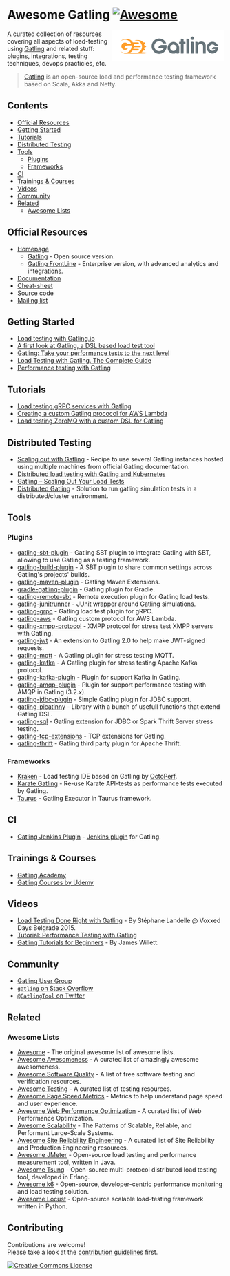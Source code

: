 # Awesome Gatling [![Awesome](https://awesome.re/badge.svg)](https://awesome.re)

[<img src="assets/images/gatling-logo.svg" align="right" width="260" alt="Gatling">](https://gatling.io/)

A curated collection of resources covering all aspects of load-testing using [Gatling](https://gatling.io/) and related stuff: plugins, integrations, testing techniques, devops practicies, etc.

> [Gatling](https://gatling.io/) is an open-source load and performance testing framework based on Scala, Akka and Netty.

## Contents

- [Official Resources](#official-resources)
- [Getting Started](#getting-started)
- [Tutorials](#tutorials)
- [Distributed Testing](#distributed-testing)
- [Tools](#tools)
  - [Plugins](#plugins)
  - [Frameworks](#frameworks)
- [CI](#ci)
- [Trainings & Courses](#trainings--courses)
- [Videos](#videos)
- [Community](#community)
- [Related](#related)
  - [Awesome Lists](#awesome-lists)

## Official Resources

- [Homepage](https://gatling.io/)
  - [Gatling](https://gatling.io/open-source/) - Open source version.
  - [Gatling FrontLine](https://gatling.io/gatling-frontline/) - Enterprise version, with advanced analytics and integrations.
- [Documentation](https://gatling.io/docs/current/)
- [Cheat-sheet](https://gatling.io/docs/current/cheat-sheet/)
- [Source code](https://github.com/gatling/gatling)
- [Mailing list](https://gatling.io/community-mailing-list/)

## Getting Started

- [Load testing with Gatling.io](https://blog.pragmatists.com/load-testing-with-gatling-io-2a128fccfb3e)
- [A first look at Gatling, a DSL based load test tool](https://callistaenterprise.se/blogg/teknik/2014/04/16/a-first-look-at-gatling-a-dsl-based-load-test-tool/)
- [Gatling: Take your performance tests to the next level](https://www.thoughtworks.com/insights/blog/gatling-take-your-performance-tests-next-level)
- [Load Testing with Gatling. The Complete Guide](https://www.james-willett.com/gatling-load-testing-complete-guide/)
- [Performance testing with Gatling](https://automationrhapsody.com/performance-testing-with-gatling/)

## Tutorials

- [Load testing gRPC services with Gatling](https://medium.com/@georgeleung_7777/load-testing-grpc-services-with-gatling-990025c77055)
- [Creating a custom Gatling prococol for AWS Lambda](https://callistaenterprise.se/blogg/teknik/2016/11/26/gatling-custom-protocol/)
- [Load testing ZeroMQ with a custom DSL for Gatling](http://mintbeans.com/load-testing-zeromq-with-gatling/)

## Distributed Testing

- [Scaling out with Gatling](https://gatling.io/docs/current/cookbook/scaling_out/) - Recipe to use several Gatling instances hosted using multiple machines from official Gatling documentation.
- [Distributed load testing with Gatling and Kubernetes](https://medium.com/de-bijenkorf-techblog/https-medium-com-annashepeleva-distributed-load-testing-with-gatling-and-kubernetes-93ebce26edbe)
- [Gatling – Scaling Out Your Load Tests](http://www.nimrodstech.com/gatling-cluster-load-testing/)
- [Distributed Gatling](https://github.com/Abiy/distGatling) - Solution to run gatling simulation tests in a distributed/cluster environment.

## Tools

### Plugins

- [gatling-sbt-plugin](https://github.com/gatling/gatling-sbt-plugin) - Gatling SBT plugin to integrate Gatling with SBT, allowing to use Gatling as a testing framework.
- [gatling-build-plugin](https://github.com/gatling/gatling-build-plugin) - A SBT plugin to share common settings across Gatling's projects' builds.
- [gatling-maven-plugin](https://github.com/gatling/gatling-maven-plugin) - Gatling Maven Extensions.
- [gradle-gatling-plugin](https://github.com/lkishalmi/gradle-gatling-plugin) - Gatling plugin for Gradle.
- [gatling-remote-sbt](https://github.com/Pravoru/gatling-remote-sbt) - Remote execution plugin for Gatling load tests.
- [gatling-junitrunner](https://github.com/Pravoru/gatling-junitrunner) - JUnit wrapper around Gatling simulations.
- [gatling-grpc](https://github.com/phiSgr/gatling-grpc) - Gatling load test plugin for gRPC.
- [gatling-aws](https://github.com/callistaenterprise/gatling-aws) - Gatling custom protocol for AWS Lambda.
- [gatling-xmpp-protocol](https://github.com/TLmaK0/gatling-xmpp-protocol) - XMPP protocol for stress test XMPP servers with Gatling.
- [gatling-jwt](https://bitbucket.org/atlassianlabs/gatling-jwt/) - An extension to Gatling 2.0 to help make JWT-signed requests.
- [gatling-mqtt](https://github.com/mnogu/gatling-mqtt) - A Gatling plugin for stress testing MQTT.
- [gatling-kafka](https://github.com/mnogu/gatling-kafka) - A Gatling plugin for stress testing Apache Kafka protocol.
- [gatling-kafka-plugin](https://github.com/TinkoffCreditSystems/gatling-kafka-plugin) - Plugin for support Kafka in Gatling.
- [gatling-amqp-plugin](https://github.com/TinkoffCreditSystems/gatling-amqp-plugin) - Plugin for support performance testing with AMQP in Gatling (3.2.x).
- [gatling-jdbc-plugin](https://github.com/TinkoffCreditSystems/gatling-jdbc-plugin) - Simple Gatling plugin for JDBC support.
- [gatling-picatinny](https://github.com/TinkoffCreditSystems/gatling-picatinny) - Library with a bunch of usefull functions that extend Gatling DSL.
- [gatling-sql](https://github.com/tmcgrath/gatling-sql) - Gatling extension for JDBC or Spark Thrift Server stress testing.
- [gatling-tcp-extensions](https://github.com/scalecube/gatling-tcp-extensions) - TCP extensions for Gatling.
- [gatling-thrift](https://github.com/3tty0n/gatling-thrift) - Gatling third party plugin for Apache Thrift.

### Frameworks

- [Kraken](https://github.com/OctoPerf/kraken) - Load testing IDE based on Gatling by [OctoPerf](https://kraken.octoperf.com/).
- [Karate Gatling](https://intuit.github.io/karate/karate-gatling/) - Re-use Karate API-tests as performance tests executed by Gatling.
- [Taurus](https://gettaurus.org/docs/Gatling/) - Gatling Executor in Taurus framework.

## CI

- [Gatling Jenkins Plugin](https://github.com/jenkinsci/gatling-plugin) - [Jenkins plugin](https://plugins.jenkins.io/gatling/) for Gatling.

## Trainings & Courses

- [Gatling Academy](https://gatling.io/academy/)
- [Gatling Courses by Udemy](https://www.udemy.com/topic/gatling/)

## Videos
<!--lint ignore double-link-->
- [Load Testing Done Right with Gatling](https://www.youtube.com/watch?v=VUPTaPms210) - By Stéphane Landelle @ Voxxed Days Belgrade 2015.
- [Tutorial: Performance Testing with Gatling](https://www.youtube.com/playlist?list=PLd4gvNaNZ4T3NCWsv3zwHYlLGtr9s1-Fz)
- [Gatling Tutorials for Beginners](https://www.youtube.com/playlist?list=PLw_jGKXm9lIYpTotIJ-R31pXS7qqwXstt) - By James Willett.

## Community

- [Gatling User Group](https://groups.google.com/forum/#!forum/gatling)
- [`gatling` on Stack Overflow](https://stackoverflow.com/questions/tagged/gatling+or+scala-gatling+or+gatling-plugin)
- [`@GatlingTool` on Twitter](https://twitter.com/gatlingtool)

## Related

### Awesome Lists

- [Awesome](https://github.com/sindresorhus/awesome) - The original awesome list of awesome lists.
- [Awesome Awesomeness](https://github.com/bayandin/awesome-awesomeness) - A curated list of amazingly awesome awesomeness.
- [Awesome Software Quality](https://github.com/ligurio/awesome-software-quality) - A list of free software testing and verification resources.
- [Awesome Testing](https://github.com/TheJambo/awesome-testing) - A curated list of testing resources.
- [Awesome Page Speed Metrics](https://github.com/csabapalfi/awesome-pagespeed-metrics) - Metrics to help understand page speed and user experience.
- [Awesome Web Performance Optimization](https://github.com/davidsonfellipe/awesome-wpo) - A curated list of Web Performance Optimization.
- [Awesome Scalability](https://github.com/binhnguyennus/awesome-scalability) - The Patterns of Scalable, Reliable, and Performant Large-Scale Systems.
- [Awesome Site Reliability Engineering](https://github.com/dastergon/awesome-sre) - A curated list of Site Reliability and Production Engineering resources.
- [Awesome JMeter](https://github.com/aliesbelik/awesome-jmeter) - Open-source load testing and performance measurement tool, written in Java.
- [Awesome Tsung](https://github.com/aliesbelik/awesome-tsung) - Open-source multi-protocol distributed load testing tool, developed in Erlang.
- [Awesome k6](https://github.com/k6io/awesome-k6) - Open-source, developer-centric performance monitoring and load testing solution.
- [Awesome Locust](https://github.com/aliesbelik/awesome-locust) - Open-source scalable load-testing framework written in Python.

## Contributing

Contributions are welcome!<br>
Please take a look at the [contribution guidelines](CONTRIBUTING.md) first.

<a rel="license" href="https://creativecommons.org/licenses/by/4.0/"><img alt="Creative Commons License" style="border-width:0" src="https://licensebuttons.net/l/by/4.0/88x31.png" /></a>
